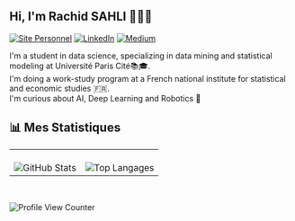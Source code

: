 ## Hi, I'm Rachid SAHLI 👋🏼😎

[![Site Personnel](https://img.shields.io/badge/Site_Personnel-FF5722?style=for-the-badge&logo=google-chrome&logoColor=yellow)](https://rachidsahli.github.io/Website)
[![LinkedIn](https://img.shields.io/badge/LinkedIn-0077B5?style=for-the-badge&logo=linkedin&logoColor=blue)](https://www.linkedin.com/in/rachidsahli/)
[![Medium](https://img.shields.io/badge/Medium-12100E?style=for-the-badge&logo=medium&logoColor=black)](https://medium.com/@ton_profil)

I'm a student in data science, specializing in data mining and statistical modeling at Université Paris Cité📚🎓.<br>
I'm doing a work-study program at a French national institute for statistical and economic studies 🇫🇷.<br>
I'm curious about AI, Deep Learning and Robotics 🧠


## 📊 Mes Statistiques

<table>
  <tr>
    <td align="center" valign="top">
      <br>
      <img src="https://github-readme-stats.vercel.app/api?username=rachidsahli&show_icons=true&theme=radical" alt="GitHub Stats">
    </td>
    <td align="center" valign="top">
      <br>
      <img src="https://github-readme-stats.vercel.app/api/top-langs/?username=rachidsahli&layout=compact&theme=radical" alt="Top Langages">
    </td>
  </tr>
</table>

<br>

![Profile View Counter](https://komarev.com/ghpvc/?username=rachidsahli)
